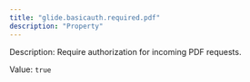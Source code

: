 ```yaml
---
title: "glide.basicauth.required.pdf"
description: "Property"
---
```


Description: Require authorization for incoming PDF requests.

Value: `true`
